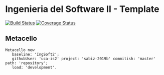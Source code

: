 # Ingenieria del Software II - Template

[![Build Status](https://travis-ci.org/uca-is2/sabiz-2019b.svg?branch=master)](https://travis-ci.org/uca-is2/sabiz-2019b)
[![Coverage Status](https://coveralls.io/repos/github/uca-is2/sabiz-2019b/badge.svg?branch=master)](https://coveralls.io/github/uca-is2/sabiz-2019b?branch=master)

## Metacello

```smalltalk
Metacello new
   baseline: 'IngSoft2';
   githubUser: 'uca-is2' project: 'sabiz-2019b' commitish: 'master' path: 'repository';
   load: 'development'.
```
